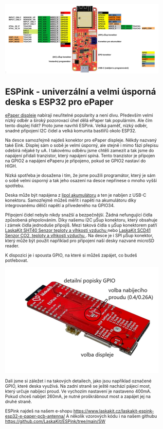 ![ESPink top](https://github.com/LaskaKit/ESPink/blob/main/img/ESPink_pinout.JPG)

# ESPink - univerzální a velmi úsporná deska s ESP32 pro ePaper

[ePaper displeje](https://www.laskakit.cz/e-ink/) nabírají neuřitelné popularity a není divu. Především velmi nízký odběr a široký pozorovací úhel dělá ePaper tak populárním. 
Ale čím tento displej řídit? Proto jsme navrhli ESPink. Velká paměť, nízký odběr, snadné připojení I2C čidel a velká komunita bastlířů okolo ESP32.

Na desce samozřejmě najdeš konektor pro ePaper displeje. Někdy nazvaný také Eink. Displej sám o sobě je velmi úsporný, ale stejně i mimo fázi přepisu odebírá nějaké ty uA. 
I takovému odběru jsme chtěli zamezit a tak jsme do napájení přidali tranzistor, který napájení spíná. Tento tranzistor je připojen na GPIO2 a napájení ePaperu je připojeno, 
pokud se GPIO2 nastaví do HIGH.

Nízká spotřeba je dosažena i tím, že jsme použili programátor, který je sám o sobě velmi úsporný a tak jeho osazení na desce nepřinese o mnoho vyšší spotřebu.

Deska může být napájena z [lipol akumulátoru](https://www.laskakit.cz/baterie-a-akumulatory/) a ten je nabíjen z USB-C konektoru. 
Samozřejmě můžeš měřit i napětí na akumulátoru díky integrovanému děliči napětí a přivedeného na GPIO34.

Připojení čidel nebylo nikdy snažší a bezpečnější. Žádná nefungující čidla způsobená přepolováním. Díky našemu I2C μŠup konektoru, který obsahuje i zámek čidla jednoduše připojíš. 
Mezi taková čidla s μŠup konektorem patří [LaskaKit SHT40 Senzor teploty a vlhkosti vzduchu ](https://www.laskakit.cz/laskakit-sht40-senzor-teploty-a-vlhkosti-vzduchu/) nebo  [LaskaKit SCD41 Senzor CO2, teploty a vlhkosti vzduchu ](https://www.laskakit.cz/laskakit-scd41-senzor-co2--teploty-a-vlhkosti-vzduchu/).
Na desce je i SPI μŠup konektor, který může být použit například pro připojení naší desky nazvané microSD reader. 

K dispozici je i spousta GPIO, na které si můžeš zapájet, co budeš potřebovat.

![ESPink top](https://github.com/LaskaKit/ESPink/blob/main/img/ESPink_back_popis.JPG)

Dali jsme si záležet i na takových detailech, jako jsou například označené GPIO, které deska využívá. Na zadní straně se ještě nachází pájecí most, který určuje nabíjecí proud. 
Ve vychozím nastavení je nastaveno 400mA. Pokud chceš nabíjet 260mA, je nutné proškrábnout most a zapájet jej na druhé straně. 

ESPink najdeš na našem e-shopu https://www.laskakit.cz/laskakit-espink-esp32-e-paper-pcb-antenna/
A několik vzorových kódu i na našem githubu https://github.com/LaskaKit/ESPink/tree/main/SW

